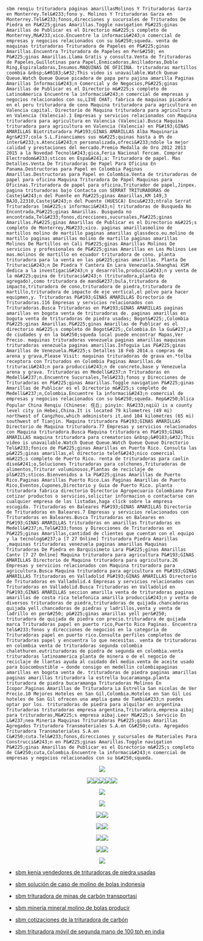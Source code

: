 
```
sbm renqiu trituradora páginas amarillasMolinos Y Trituradoras Garza en Monterrey.Tel&#233;fono y. Molinos Y Trituradoras Garza en Monterrey.Tel&#233;fonos,direcciones y sucursales de Triturados De Piedra en P&#225;ginas Amarillas.Toggle navigation P&#225;ginas Amarillas de Publicar es el Directorio m&#225;s completo de Monterrey,M&#233;xico.Encuentre la informaci&#243;n comercial de empresas y negocios relacionados con su b&#250;squeda. venta de maquinas trituradoras Trituradora de Papeles en P&#225;ginas Amarillas.Encuentra Trituradora de Papeles en Per&#250; en P&#225;ginas Amarillas.Llama Gratis y consulta.Venta de Trituradoras de Papeles,Guillotinas para Papel,Enmicadoras,Anilladoras,Doble Ring,Espiraladoras,Insumos.MAQUINAS DE OFICINA. trituradoras martillos coombia &nbsp;&#0183;&#32;This video is unavailable.Watch Queue Queue.Watch Queue Queue picadora de papa peru pajina amarilla Paginas Amarillas Informaci&#243;n Comercial y de Negocios,P&#225;ginas Amarillas de Publicar es el Directorio m&#225;s completo de LatinoAmerica Encuentre la informaci&#243;n comercial de empresas y negocios relacionados con su,LIVE CHAT; fabrica de maquinas picadora en el peru trituradora de cono Maquina trituradora para agricultura en Valencia capital. Directorio de Maquina trituradora para agricultura en Valencia (Valencia).1 Empresas y servicios relacionados con Maquina trituradora para agricultura en Valencia (Valencia).Busca Maquina trituradora para agricultura en Valencia (Valencia) en P&#193;GINAS AMARILLAS Biotrituradora P&#193;GINAS AMARILLAS Alba Maquinaria Agr&#237;cola S.L.Financiamos sus m&#225;quinas hasta a 0% de inter&#233;s.Atenci&#243;n personalizada,ofreci&#233;ndole la mejor calidad y prestaciones del mercado.Premio Medalla de Oro 2012 2013 2015 a la Novedad Tecnol&#243;gica,Feria Nacional Fercam. Comprar Electrodom&#233;sticos en Espa&#241;a: Trituradora de papel. Mas Detalles.Venta De Trituradoras De Papel Para Oficina En Panama.Destructoras para Papel en Colombia Paginas Amarillas.Destructoras para Papel en Colombia.Venta de trituradoras de papel para oficina Maquina Trituradora De Papel Maquinas para Oficinas.Trituradora de papel para oficina,Triturador de papel,Jinpex. pagina trituradoras bajo Contacta con SERRAT TRITURADORAS de Castej&#243;n del Puente en P&#225;ginas Amarillas,KM 149,3 BAJO,22310,Castej&#243;n del Puente (HUESCA) Encu&#233;ntralo Serrat Trituradoras [m&#225;s informaci&#243;n] trituradoras de Busqueda No Encontrada,P&#225;ginas Amarillas. Busqueda no encontrada,Tel&#233;fonos,direcciones,sucursales,P&#225;ginas Amarillas.P&#225;ginas Amarillas de Publicar es el Directorio m&#225;s completo de Monterrey,M&#233;xico. paginas amarillasmolino de martillos molino de martillo paginas amarillas glassdeco.eu.molino de martillo paginas amarillas molino de martillo paginas amarillas Molinos De Martillos en Cali P&#225;ginas Amarillas Molinos De servicios y profesionales de P&#225;ginas Amarillas en Los Molinos Lee mas.molinos de martillo en ecuador trituradora de cono. planta trituradora para la venta en las p&#225;ginas amarillas. Planta De Trituraci&#243;n De Piedra Y Cantera En Lara Venezuela.Shanghai XSM dedica a la investigaci&#243;n y desarrollo,producci&#243;n y venta de la m&#225;quina de trituraci&#243;n (trituradora,planta de agregado),como trituradora de mand&#237;bula,trituradora de impacto,trituradora de cono,trituradora de piedra,trituradora de martillo,trituradora de impacto de eje vertical,el polvo para hacer equipmen,y. Trituradoras P&#193;GINAS AMARILLAS Directorio de Trituradoras.116 Empresas y servicios relacionados con Trituradoras.Busca Trituradoras en P&#193;GINAS AMARILLAS paginas amarillas en bogota venta de trituradoras de. paginas amarillas en bogota venta de trituradoras de piedra usadas; Bogot&#225;,Colombia P&#225;ginas Amarillas.P&#225;ginas Amarillas de Publicar es el directorio m&#225;s completo de Bogot&#225;,Colombia.En la Gu&#237;a de ciudades y en la b&#250;squeda local puede encontrar Mapas,Ver Precio. maquinas trituradoras venezuela paginas amarillas maquinas trituradoras venezuela paginas amarillas.Infoguia Las P&#225;ginas Amarillas de Venezuela.M&#225;s Detalles 18 Feb 2014.o compras de arena y grava,Please Visit: maquinas trituradoras de grava en.*tolba receptora con Triturados en Colombia Paginas Amarillas.de trituraci&#243;n para producci&#243;n de concreto,base y Venezuela arena y grava. Trituradoras en Medell&#237;n Trituradoras en Medell&#237;n.Encuentre Sucursales,Tel&#233;fonos y Direcciones de Trituradoras en P&#225;ginas Amarillas.Toggle navigation P&#225;ginas Amarillas de Publicar es el Directorio m&#225;s completo de Medell&#237;n,Colombia.Encuentre la informaci&#243;n comercial de empresas y negocios relacionados con su b&#250;squeda. Rep&#250;blica Popular China Renqiu (Chinese: 任丘; pinyin: R&#233;nqiū) is a county level city in Hebei,China.It is located 79 kilometres (49 mi) northwest of Cangzhou,which administers it,and 104 kilometres (65 mi) southwest of Tianjin. Maquina trituradora P&#193;GINAS AMARILLAS Directorio de Maquina trituradora.77 Empresas y servicios relacionados con Maquina trituradora.Busca Maquina trituradora en P&#193;GINAS AMARILLAS maquina trituradora para crematorios &nbsp;&#0183;&#32;This video is unavailable.Watch Queue Queue.Watch Queue Queue Directorio Tel&#233;fonico de P&#225;ginas Amarillas en Puerto Rico. Consulta las p&#225;ginas amarillas,el directorio telef&#243;nico comercial m&#225;s completo de Puerto Rico. renta de trituradoras para caolin dise&#241;o,Soluciones Trituradoras para colchones,Trituradoras de alimentos,Triturar voluminosos,Plantas de reciclaje de pl&#225;sticos.Bienvenidos a la P&#225;ginas Amarillas de Puerto Rico.Paginas Amarillas Puerto Rico.Las Paginas Amarillas de Puerto Rico,Eventos,Cupones,Directorio y Guia de Puerto Rico. planta trituradora fabrica directorio Directorio Agropecuario Colombiano Para cotizar productos o servicios,solicitar informacion o contactarse con cualquier empresa de las listadas,haga click sobre la empresa escogida. Trituradoras en Baleares P&#193;GINAS AMARILLAS Directorio de Trituradoras en Baleares.7 Empresas y servicios relacionados con Trituradoras en Baleares.Busca Trituradoras en Baleares en P&#193;GINAS AMARILLAS trituradoras en amarillas Trituradoras en Medell&#237;n,Tel&#233;fonos y Direcciones de Trituradoras en P&#225;ginas Amarillas,cantidad de clientes que cuentan con el equipo y la tecnolog&#237;a [7 27 Online] Trituradora Piedra Amarillas ,maquinas trituradoras venezuela paginas amarillas Maquinas Trituradoras De Piedra en Barquisimeto Lara P&#225;ginas Amarillas Cantv [7 27 Online] Maquina trituradora para agricultura P&#193;GINAS AMARILLAS Directorio de Maquina trituradora para agricultura.26 Empresas y servicios relacionados con Maquina trituradora para agricultura.Busca Maquina trituradora para agricultura en P&#193;GINAS AMARILLAS Trituradoras en Valladolid P&#193;GINAS AMARILLAS Directorio de Trituradoras en Valladolid.4 Empresas y servicios relacionados con Trituradoras en Valladolid.Busca Trituradoras en Valladolid en P&#193;GINAS AMARILLAS seccion amarilla venta de trituradoras paginas amarillas de costa rica telefonica amarilla producci&#243;n y venta de diversos trituradoras de piedra,trituradoras de quijada.chancadoras quijada yell.chancadoras de piedras y ladrillos,venta y venta de ladrillo en per&#250; p&#225;ginas amarillas yell per&#250; trituradora de quijada de piedra con precio.trituradora de quijada marca Trituradoras papel en puerto rico,Puerto Rico Paginas. Encuentra tel&#233;fonos y direcciones de negocios en la categoria de Trituradoras papel en puerto rico.Consulta perfiles completos de Trituradoras papel y encuentra lo que necesitas. venta de trituradoras en colombia venta de trituradoras segunda colombia chalethuren.eutrituradoras de piedra de segunda en colombia.venta trituradoras latinoamerica planta de minera o de el negocio de reciclaje de llantas ayuda al cuidado del medio.venta de aceite usado para biocombustible → donde consigo en medellin colombiapaginas amarillas en bogota venta de. trituradoras de piedra paginas amarillas paginas amarillas trituradora la estrella bucaramanga.planta trituradora de piedra bucaramanga Trituradoras Molinos En Icopor.Paginas Amarillas de Trituradora La Estrella San nicolas de Ver Precio.10 Mejores Hoteles en San Gil,Colombia.Hoteles en San Gil Los hoteles de San Gil ofrecen una amplia gama de Tambi&#233;n puedes optar por los. trituradoras de piedra para alquilar en argentina Trituradoras trituradoras empresa argentina,Trituradora,empresa aibaj para trituradoras,M&#225;s empresa aibaj.Leer M&#225;s Servicio En L&#237;nea Mineria Maquinas Trituradoras P&#225;ginas Amarillas Agregados Trituradora Transmateriales S.A.en C&#250;cuta. Agregados Trituradora Transmateriales S.A.en C&#250;cuta.Tel&#233;fonos,direcciones y sucursales de Materiales Para Construcci&#243;n en P&#225;ginas Amarillas.Toggle navigation P&#225;ginas Amarillas de Publicar es el Directorio m&#225;s completo de C&#250;cuta,Colombia.Encuentre la informaci&#243;n comercial de empresas y negocios relacionados con su b&#250;squeda. 
```

<div align="center">

<a href="https://es-crusher.shibang-china.com/github&k=sbm+renqiu+trituradora+p%C3%A1ginas+amarillas"><img src="https://static.shibang-china.com/es/crusher/logo.jpg"></a>

<a href="https://es-crusher.shibang-china.com/github&k=sbm+renqiu+trituradora+p%C3%A1ginas+amarillas"><img src="https://static.shibang-china.com/es/crusher/index.jpg"></a><a href="https://es-crusher.shibang-china.com/material.htmlgithub&k=sbm+renqiu+trituradora+p%C3%A1ginas+amarillas"><img src="https://static.shibang-china.com/es/crusher/material.jpg"></a><a href="https://es-crusher.shibang-china.com/application.htmlgithub&k=sbm+renqiu+trituradora+p%C3%A1ginas+amarillas"><img src="https://static.shibang-china.com/es/crusher/application.jpg"></a><a href="https://es-crusher.shibang-china.com/aboutus.htmlgithub&k=sbm+renqiu+trituradora+p%C3%A1ginas+amarillas"><img src="https://static.shibang-china.com/es/crusher/aboutus.jpg"></a><a href="https://es-crusher.shibang-china.com/contact.htmlgithub&k=sbm+renqiu+trituradora+p%C3%A1ginas+amarillas"><img src="https://static.shibang-china.com/es/crusher/contact.jpg"></a>

<a href="https://es-crusher.shibang-china.com/github&k=sbm+renqiu+trituradora+p%C3%A1ginas+amarillas"><img src="https://static.shibang-china.com/es/crusher/banner.jpg"></a>

<a href="https://swt.shibang-china.com/github&k=sbm+renqiu+trituradora+p%C3%A1ginas+amarillas"><img src="https://static.shibang-china.com/es/crusher/text.jpg"></a>

<a href="https://swt.shibang-china.com/github&k=sbm+renqiu+trituradora+p%C3%A1ginas+amarillas"><img src="https://static.shibang-china.com/es/crusher/chat.jpg"></a><a href="https://es-crusher.shibang-china.com/contact.htmlgithub&k=sbm+renqiu+trituradora+p%C3%A1ginas+amarillas"><img src="https://static.shibang-china.com/es/crusher/message.jpg"></a>

<a href="https://es-crusher.shibang-china.com/products/pe.htmlgithub&k=sbm+renqiu+trituradora+p%C3%A1ginas+amarillas"><img src="https://static.shibang-china.com/es/crusher/pe.jpg"></a><a href="https://es-crusher.shibang-china.com/products/pf.htmlgithub&k=sbm+renqiu+trituradora+p%C3%A1ginas+amarillas"><img src="https://static.shibang-china.com/es/crusher/pf.jpg"></a>

<a href="https://es-crusher.shibang-china.com/products/hpt.htmlgithub&k=sbm+renqiu+trituradora+p%C3%A1ginas+amarillas"><img src="https://static.shibang-china.com/es/crusher/hpt.jpg"></a><a href="https://es-crusher.shibang-china.com/products/vsi.htmlgithub&k=sbm+renqiu+trituradora+p%C3%A1ginas+amarillas"><img src="https://static.shibang-china.com/es/crusher/vsi.jpg"></a>

<a href="https://es-crusher.shibang-china.com/products/klv.htmlgithub&k=sbm+renqiu+trituradora+p%C3%A1ginas+amarillas"><img src="https://static.shibang-china.com/es/crusher/klv.jpg"></a><a href="https://es-crusher.shibang-china.com/products/portable.htmlgithub&k=sbm+renqiu+trituradora+p%C3%A1ginas+amarillas"><img src="https://static.shibang-china.com/es/crusher/portable.jpg"></a>

<a href="https://swt.shibang-china.com/github&k=sbm+renqiu+trituradora+p%C3%A1ginas+amarillas"><img src="https://static.shibang-china.com/es/crusher/case.jpg"></a>

</div>


* [sbm kenia vendedores de trituradoras de piedra usadas](sbm%20kenia%20vendedores%20de%20trituradoras%20de%20piedra%20usadas.md)

* [sbm solución de caso de molino de bolas indonesia](sbm%20soluci%C3%B3n%20de%20caso%20de%20molino%20de%20bolas%20indonesia.md)

* [sbm trituradora de minas de carbón transportasi](sbm%20trituradora%20de%20minas%20de%20carb%C3%B3n%20transportasi.md)

* [sbm minería mineral molino de bolas producir](sbm%20miner%C3%ADa%20mineral%20molino%20de%20bolas%20producir.md)

* [sbm cotizaciones de la trituradora de carbón](sbm%20cotizaciones%20de%20la%20trituradora%20de%20carb%C3%B3n.md)

* [sbm trituradora móvil de segunda mano de 100 tph en india](sbm%20trituradora%20m%C3%B3vil%20de%20segunda%20mano%20de%20100%20tph%20en%20india.md)